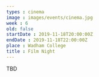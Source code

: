 ```yaml
---
types : cinema
image : images/events/cinema.jpg
week : 6
old: false
startDate : 2019-11-18T20:00:00Z
endDate : 2019-11-18T22:00:00Z
place : Wadham College
title : Film Night
---
```


TBD

